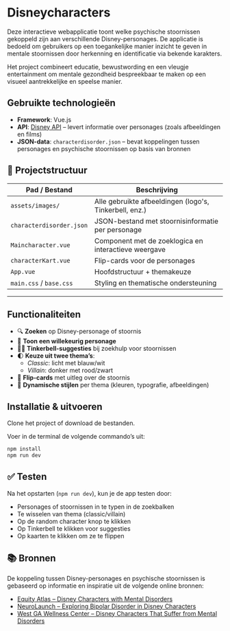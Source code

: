 # Disneycharacters

Deze interactieve webapplicatie toont welke psychische stoornissen gekoppeld zijn aan verschillende Disney-personages. De applicatie is bedoeld om gebruikers op een toegankelijke manier inzicht te geven in mentale stoornissen door herkenning en identificatie via bekende karakters.

Het project combineert educatie, bewustwording en een vleugje entertainment om mentale gezondheid bespreekbaar te maken op een visueel aantrekkelijke en speelse manier.

## Gebruikte technologieën

- **Framework**: Vue.js
- **API**: [Disney API](https://disneyapi.dev/) – levert informatie over personages (zoals afbeeldingen en films)
- **JSON-data**: `characterdisorder.json` – bevat koppelingen tussen personages en psychische stoornissen op basis van bronnen

## 📁 Projectstructuur

| Pad / Bestand            | Beschrijving                                           |
| ------------------------ | ------------------------------------------------------ |
| `assets/images/`         | Alle gebruikte afbeeldingen (logo's, Tinkerbell, enz.) |
| `characterdisorder.json` | JSON-bestand met stoornisinformatie per personage      |
| `Maincharacter.vue`      | Component met de zoeklogica en interactieve weergave   |
| `characterKart.vue`      | Flip-cards voor de personages                          |
| `App.vue`                | Hoofdstructuur + themakeuze                            |
| `main.css` / `base.css`  | Styling en thematische ondersteuning                   |

---

## Functionaliteiten

- 🔍 **Zoeken** op Disney-personage of stoornis
- 🎲 **Toon een willekeurig personage**
- 🧚‍♀️ **Tinkerbell-suggesties** bij zoekhulp voor stoornissen
- 🌓 **Keuze uit twee thema’s**:
  - _Classic_: licht met blauw/wit
  - _Villain_: donker met rood/zwart
- 📃 **Flip-cards** met uitleg over de stoornis
- 🎨 **Dynamische stijlen** per thema (kleuren, typografie, afbeeldingen)

## Installatie & uitvoeren

Clone het project of download de bestanden.

Voer in de terminal de volgende commando’s uit:

```sh
npm install
npm run dev
```

## ✅ Testen

Na het opstarten (`npm run dev`), kun je de app testen door:

- Personages of stoornissen in te typen in de zoekbalken
- Te wisselen van thema (classic/villain)
- Op de random character knop te klikken
- Op Tinkerbell te klikken voor suggesties
- Op kaarten te klikken om ze te flippen

## 📚 Bronnen

De koppeling tussen Disney-personages en psychische stoornissen is gebaseerd op informatie en inspiratie uit de volgende online bronnen:

- [Equity Atlas – Disney Characters with Mental Disorders](https://equityatlas.org/disney-characters-with-mental-disorders/)
- [NeuroLaunch – Exploring Bipolar Disorder in Disney Characters](https://neurolaunch.com/disney-characters-with-mental-disorders-exploring-bipolar-disorder/)
- [West GA Wellness Center – Disney Characters That Suffer from Mental Disorders](https://westgawellnesscenter.com/disney-characters-that-suffer-from-mental-disorders/)
